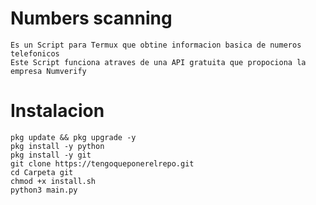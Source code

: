 # Numbers scanning
    Es un Script para Termux que obtine informacion basica de numeros telefonicos
    Este Script funciona atraves de una API gratuita que propociona la empresa Numverify

# Instalacion
    pkg update && pkg upgrade -y
    pkg install -y python
    pkg install -y git
    git clone https://tengoqueponerelrepo.git
    cd Carpeta git
    chmod +x install.sh
    python3 main.py
